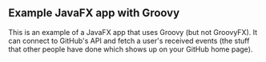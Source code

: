 Example JavaFX app with Groovy
------------------------------------

This is an example of a JavaFX app that uses Groovy (but not GroovyFX). It can connect to GitHub's API and fetch
a user's received events (the stuff that other people have done which shows up on your GitHub home page).